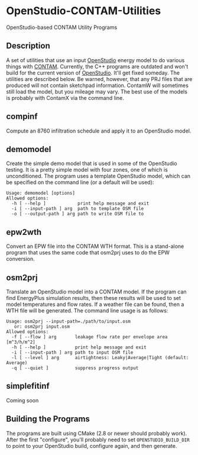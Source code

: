 OpenStudio-CONTAM-Utilities
===========================

OpenStudio-based CONTAM Utility Programs

## Description

A set of utilities that use an input [OpenStudio](openstudio.net) energy model
to do various things with [CONTAM](http://www.bfrl.nist.gov/IAQanalysis/).
Currently, the C++ programs are outdated and won't build for the current
version of [OpenStudio](https://github.com/NREL/OpenStudio). It'll get fixed
someday. The utilities are described below. Be warned, however, that any PRJ
files that are produced will not contain sketchpad information. ContamW will
sometimes still load the model, but you mileage may vary. The best use of the
models is probably with ContamX via the command line.

## compinf

Compute an 8760 infiltration schedule and apply it to an OpenStudio model.

## demomodel

Create the simple demo model that is used in some of the OpenStudio testing.
It is a pretty simple model with four zones, one of which is unconditioned.
The program uses a template OpenStudio model, which can be specified on the
command line (or a default will be used):

    Usage: demomodel [options]
    Allowed options:
      -h [ --help ]            print help message and exit
      -i [ --input-path ] arg  path to template OSM file
      -o [ --output-path ] arg path to write OSM file to

## epw2wth

Convert an EPW file into the CONTAM WTH format. This is a stand-alone program
that uses the same code that osm2prj uses to do the EPW conversion.

## osm2prj

Translate an OpenStudio model into a CONTAM model. If the program can find
EnergyPlus simulation results, then these results will be used to set model
temperatures and flow rates. If a weather file can be found, then a WTH file
will be generated. The command line usage is as follows:

    Usage: osm2prj --input-path=./path/to/input.osm
       or: osm2prj input.osm
    Allowed options:
      -f [ --flow ] arg       leakage flow rate per envelope area [m^3/h/m^2]
      -h [ --help ]           print help message and exit
      -i [ --input-path ] arg path to input OSM file
      -l [ --level ] arg      airtightness: Leaky|Average|Tight (default: Average)
      -q [ --quiet ]          suppress progress output


## simplefitinf

Coming soon

## Building the Programs

The programs are built using CMake (2.8 or newer should probably work). After the first "configure", you'll probably
need to set `OPENSTUDIO_BUILD_DIR` to point to your OpenStudio build, configure again, and then generate.
